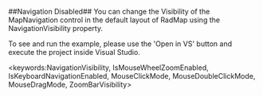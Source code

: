 ##Navigation Disabled##
You can change the Visibility of the MapNavigation control in the default layout of RadMap using the NavigationVisibility property.

To see and run the example, please use the 'Open in VS' button and execute the project inside Visual Studio.

<keywords:NavigationVisibility, IsMouseWheelZoomEnabled, IsKeyboardNavigationEnabled, MouseClickMode, MouseDoubleClickMode, MouseDragMode, ZoomBarVisibility>
